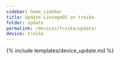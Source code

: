 ```yaml
---
sidebar: home_sidebar
title: Update LineageOS on troika
folder: update
permalink: /devices/troika/update/
device: troika
---
```

{% include templates/device_update.md %}
